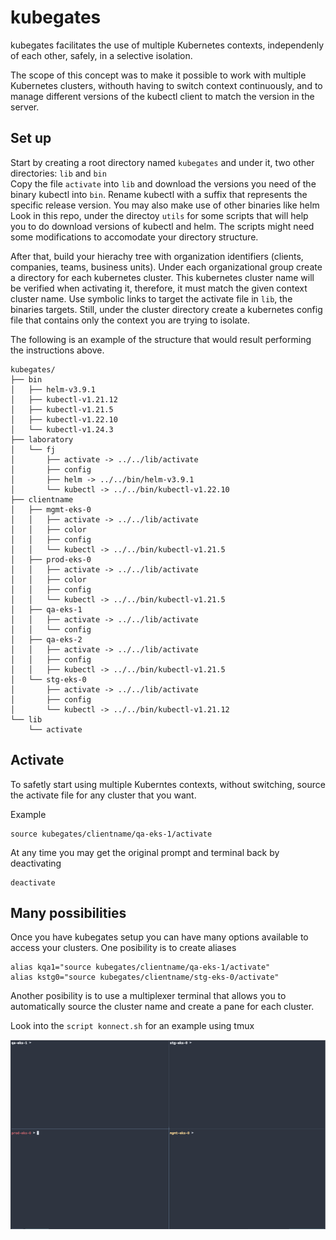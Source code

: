 # kubegates

kubegates facilitates the use of multiple Kubernetes contexts, independenly of each other, safely, in a selective isolation.

The scope of this concept was to make it possible to work with multiple Kubernetes clusters, withouth having to switch context continuously, and to manage different versions of the kubectl client to match the version in the server.

## Set up

Start by creating a root directory named `kubegates` and under it, two other directories: `lib` and `bin`</br>
Copy the file `activate` into `lib` and download the versions you need of the binary kubectl into `bin`. Rename kubectl with a suffix that represents the specific release version. You may also make use of other binaries like helm</br>
Look in this repo, under the directoy `utils` for some scripts that will help you to do download versions of kubectl and helm. The scripts might need some modifications to accomodate your directory structure.

After that, build your hierachy tree with organization identifiers (clients, companies, teams, business units). Under each organizational group create a directory for each kubernetes cluster. This kubernetes cluster name will be verified when activating it, therefore, it must match the given context cluster name. Use symbolic links to target the activate file in `lib`, the binaries targets.
Still, under the cluster directory create a kubernetes config file that contains only the context you are trying to isolate.

The following is an example of the structure that would result performing the instructions above.

```
kubegates/
├── bin
│   ├── helm-v3.9.1
│   ├── kubectl-v1.21.12
│   ├── kubectl-v1.21.5
│   ├── kubectl-v1.22.10
│   └── kubectl-v1.24.3
├── laboratory
│   └── fj
│       ├── activate -> ../../lib/activate
│       ├── config
│       ├── helm -> ../../bin/helm-v3.9.1
│       └── kubectl -> ../../bin/kubectl-v1.22.10
├── clientname
│   ├── mgmt-eks-0
│   │   ├── activate -> ../../lib/activate
│   │   ├── color
│   │   ├── config
│   │   └── kubectl -> ../../bin/kubectl-v1.21.5
│   ├── prod-eks-0
│   │   ├── activate -> ../../lib/activate
│   │   ├── color
│   │   ├── config
│   │   └── kubectl -> ../../bin/kubectl-v1.21.5
│   ├── qa-eks-1
│   │   ├── activate -> ../../lib/activate
│   │   └── config
│   ├── qa-eks-2
│   │   ├── activate -> ../../lib/activate
│   │   ├── config
│   │   ├── kubectl -> ../../bin/kubectl-v1.21.5
│   └── stg-eks-0
│       ├── activate -> ../../lib/activate
│       ├── config
│       └── kubectl -> ../../bin/kubectl-v1.21.12
└── lib
    └── activate
```

## Activate

To safetly start using multiple Kuberntes contexts, without switching, source the activate file for any cluster that you want.

Example

```
source kubegates/clientname/qa-eks-1/activate
```

At any time you may get the original prompt and terminal back by deactivating

```
deactivate
```

## Many possibilities

Once you have kubegates setup you can have many options available to access your clusters.
One posibility is to create aliases

```
alias kqa1="source kubegates/clientname/qa-eks-1/activate"
alias kstg0="source kubegates/clientname/stg-eks-0/activate"
```

Another posibility is to use a multiplexer terminal that allows you to automatically source the cluster name and create a pane for each cluster.

Look into the `script konnect.sh` for an example using tmux

![Alt text](assets/kubegates_tmux.png?raw=true "kubegates tmux")
